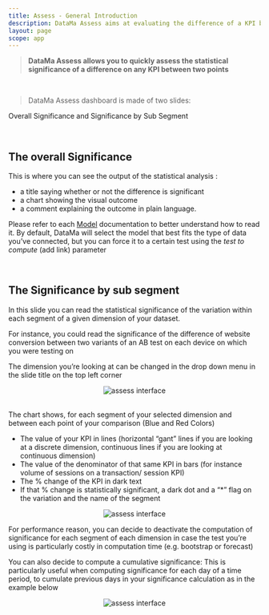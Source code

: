 ```yaml
---
title: Assess - General Introduction
description: DataMa Assess aims at evaluating the difference of a KPI between two populations of interest.
layout: page
scope: app
---
```


> **DataMa Assess allows you to quickly assess the statistical significance of a difference on any KPI between two points**

<br>

> DataMa Assess dashboard is made of two slides: 

Overall Significance and Significance by Sub Segment

<br>

## <b>The overall Significance</b>

This is where you can see the output of the statistical analysis : 
- a title saying whether or not the difference is significant
- a chart showing the visual outcome
- a comment explaining the outcome in plain language.

Please refer to each [Model]({{site.url}}/{{site.baseurl}}/core_app/new/assess/model.html) documentation to better understand how to read it. 
By default, DataMa will select the model that best fits the type of data you’ve connected, but you can force it to a certain test using the <i>test to compute</i> (add link) parameter

<br>

## <b>The Significance by sub segment</b>

In this slide you can read the statistical significance of the variation within each segment of a given dimension of your dataset.

For instance, you could read the significance of the difference of website conversion between two variants of an AB test on each device on which you were testing on

The dimension you’re looking at can be changed in the drop down menu in the slide title on the top left corner

<center><img src="{{site.url}}/{{site.baseurl}}/core_app/new/assess/images/assess_interfaceSubSegment.gif" alt="assess interface" style="height:350px:" /></center>


<br>

The chart shows, for each segment of your selected dimension and between each point of your comparison (Blue and Red Colors)

- The value of your KPI in lines (horizontal “gant” lines if you are looking at a discrete dimension, continuous lines if you are looking at continuous dimension)
- The value of the denominator of that same KPI in bars (for instance volume of sessions on a transaction/ session KPI)
- The % change of the KPI in dark text
- If that % change is statistically significant, a dark dot and a “*” flag on the variation and the name of the segment 

<center><img src="{{site.url}}/{{site.baseurl}}/core_app/new/assess/images/assess_interface2.png" alt="assess interface" /></center>

For performance reason, you can decide to deactivate the computation of significance for each segment of each dimension in case the test you’re using is particularly costly in computation time (e.g. bootstrap or forecast)

You can also decide to compute a cumulative significance: This is particularly useful when computing significance for each day of a time period, to cumulate previous days in your significance calculation as in the example below 


<center><img src="{{site.url}}/{{site.baseurl}}/core_app/new/assess/images/assess_interface3.png" alt="assess interface" /></center>
